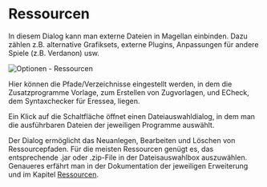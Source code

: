<span id="top"></span>

# Ressourcen

In diesem Dialog kann man externe Dateien in Magellan einbinden. Dazu
zählen z.B. alternative Grafiksets, externe Plugins, Anpassungen für
andere Spiele (z.B. Verdanon) usw.

<img src="../../images/menu_extras_options_resources.gif"
data-border="0" alt="Optionen - Ressourcen" />

Hier können die Pfade/Verzeichnisse eingestellt werden, in dem die
Zusatzprogramme Vorlage, zum Erstellen von Zugvorlagen, und ECheck, dem
Syntaxchecker für Eressea, liegen.

Ein Klick auf die Schaltfläche öffnet einen Dateiauswahldialog, in dem
man die ausführbaren Dateien der jeweiligen Programme auswählt.

Der Dialog ermöglicht das Neuanlegen, Bearbeiten und Löschen von
Ressourcepfaden. Für die meisten Ressourcen genügt es, das entsprechende
.jar oder .zip-File in der Dateisauswahlbox auszuwählen. Genaueres
erfährt man in der Dokumentation der jeweiligen Erweiterung und im
Kapitel [Ressourcen](../../reference/resources).
